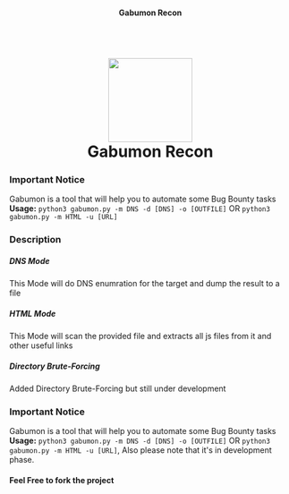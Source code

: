 
<h4 align="center">Gabumon Recon</h4>

<h1 align="center">
  <br>
  <img width="150" height="150" src="https://i.pinimg.com/originals/83/02/26/83022659706f6a47826c222d0d665082.jpg">
  <br>
  Gabumon Recon
  <br>
</h1>


### Important Notice
Gabumon is a tool that will help you to automate some Bug Bounty tasks
**Usage:** `python3 gabumon.py -m DNS -d [DNS] -o [OUTFILE]` OR `python3 gabumon.py -m HTML -u [URL]`

### Description
##### DNS Mode
This Mode will do DNS enumration for the target and dump the result to a file 
##### HTML Mode
This Mode will scan the provided file and extracts all js files from it and other useful links
##### Directory Brute-Forcing
Added Directory Brute-Forcing but still under development 

### Important Notice
Gabumon is a tool that will help you to automate some Bug Bounty tasks
**Usage:** `python3 gabumon.py -m DNS -d [DNS] -o [OUTFILE]` OR `python3 gabumon.py -m HTML -u [URL]`, Also please note that it's in development phase.

#### Feel Free to fork the project 